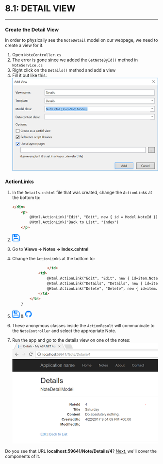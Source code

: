 # 8.1: DETAIL VIEW
---
### Create the Detail View
In order to physically see the `NoteDetail` model on our webpage, we need to create a view for it.

1. Open `NoteController.cs`
2. The error is gone since we added the `GetNoteById()` method in `NoteService.cs`
3. Right click on the `Details()` method and add a view
4. Fill it out like this:
![Details View](../assets/8.1-A.png)

### ActionLinks
1. In the `Details.cshtml` file that was created, change the `ActionLink`s at the bottom to:

    ```html
    </div>
        <p>
            @Html.ActionLink("Edit", "Edit", new { id = Model.NoteId }) |
            @Html.ActionLink("Back to List", "Index")
        </p>
    ```
3. ![Save](../assets/font-awesome-save.png)
4. Go to **Views -> Notes -> Index.cshtml**
5. Change the `ActionLink`s at the bottom to:

    ```html
                    </td>
                <td>
                    @Html.ActionLink("Edit", "Edit", new { id=item.NoteId }) |
                    @Html.ActionLink("Details", "Details", new { id=item.NoteId }) |
                    @Html.ActionLink("Delete", "Delete", new { id=item.NoteId })
                </td>
            </tr>
        }
    ```
4. ![Save](../assets/font-awesome-save.png) & ![Git](../assets/devicons_github_badge.png)
5. These anonymous classes inside the `ActionResult` will communicate to the `NoteController` and select the appropriate Note.
6. Run the app and go to the details view on one of the notes:
![Details](../assets/8.1-B.png)

Do you see that URL **localhost:59641/Note/Details/4**? [Next,](8.2-UrlandRoutes.md) we'll cover the components of it.
